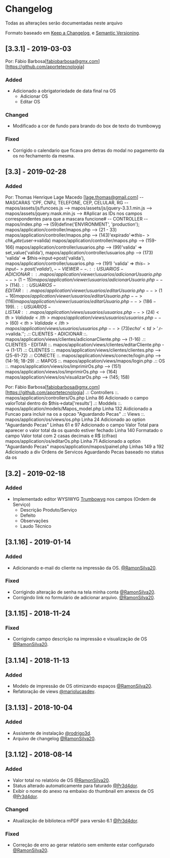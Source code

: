 # Changelog
Todas as alterações serão documentadas neste arquivo

Formato baseado em [Keep a Changelog](https://keepachangelog.com/en/1.0.0/),
e [Semantic Versioning](https://semver.org/spec/v2.0.0.html).

## [3.3.1] - 2019-03-03
Por: Fábio Barbosa[fabiobarbosa@gmx.com][https://github.com/aportetecnologia]
### Added
- Adicionado a obrigatoriedade de data final na OS
    - Adicionar OS
    - Editar OS

### Changed 
- Modificado a cor de fundo para brando do box de texto do trumbowyg

### Fixed
- Corrigido o calendario que ficava pro detras do modal no pagamento da os no fechamento da mesma.

## [3.3] - 2019-02-28
### Added
Por: Thomas Henrique Lage Macedo [lage.thomas@gmail.com]
-- MASCARAS 'CPF, CNPJ, TELEFONE, CEP, CELULAR, RG --
mapos/assets/js/funcoes.js -->
mapos/assets/js/jquery-3.3.1.min.js -->
mapos/assets/jquery.mask.min.js -->
#Aplicar as IDs nos campos correspondentes para que a mascara funcione#
-- CONTROLLER --
mapos/index.php --> (59)define('ENVIRONMENT', 'production');
mapos/application/controller/mapos.php --> (21 - 33)
mapos/application/controller/mapos.php --> (143)'expirado'=>$this->chk_date($user->valida)
mapos/application/controller/mapos.php --> (159- 166)
mapos/application/controller/usuarios.php --> (99)'valida' => set_value('valida'),
mapos/application/controller/usuarios.php --> (173) 'valida' => $this->input->post('valida'),
mapos/application/controller/usuarios.php --> (191) 'valida' => $this->input->post('valida'),
-- VIEWER --
.:: USUARIOS - ADICIONAR ::.
mapos/application/viewer/usuarios/adicionarUsuario.php --> (1 - 15)
mapos/application/viewer/usuarios/adicionarUsuario.php --> (114)
.:: USUARIOS - EDITAR ::.
mapos/application/viewer/usuarios/editarUsuario.php --> (1-16)
mapos/application/viewer/usuarios/editarUsuario.php --> (116)
mapos/application/viewer/usuarios/editarUsuario.php --> (186-199)
.:: USUARIOS - LISTAR ::.
mapos/application/views/usuarios/usuarios.php --> (24) <th> Validade </th>
mapos/application/views/usuarios/usuarios.php --> (60) <th> Validade </th>
mapos/application/views/usuarios/usuarios.php --> (73) echo '<td>'.$r->valida.'</td>';
.:: CLIENTES - ADICIONAR ::.
mapos/application/views/clientes/adicionarCliente.php --> (1-16) 
.:: CLIENTES - EDITAR ::.
mapos/application/views/clientes/editarCliente.php --> (1-17)
.:: CLIENTES ::.
mapos/application/views/clientes/clientes.php --> (25-61-72)
.:: CONECTE ::.
mapos/application/views/conecte/login.php --> (14-16; 18-29)
.:: MAPOS ::.
mapos/application/views/mapos/login.php
.:: OS ::.
mapos/application/views/os/imprimirOs.php --> (151)
mapos/application/views/os/imprimirOs.php --> (164)
mapos/application/views/os/visualizarOs.php --> (145; 158)

Por: Fábio Barbosa[fabiobarbosa@gmx.com][https://github.com/aportetecnologia]
.:: Controllers ::.
mapos/application/controllers/Os.php
Linha 86
Adicionado o campo valorTotal dentro do $this->data['results']
.:: Moddels ::.
mapos/application/models/Mapos_model.php 
Linha 132
Aidicionado a Funcao para incluir na os a opcao "Aguardando Pecas"
.:: Views ::.
mapos/application/os/views/os.php
Linha 24
Adicionado ao option "Aguardando Pecas"
Linhas 61 e 97
Adicionado o campo Valor Total para aparecer o valor total da os quando estiver fechado
Linha 140
Formatado o campo Valor total com 2 casas decimais e R$ (cifrao)
mapos/application/os/editarOs.php
Linha 71
Adicionado a option "Aguardando Pecas"
mapos/application/mapos/painel.php
Linhas 149 a 192
Adicionado a div Ordens de Servicos Aguardando Pecas baseado no status da os


## [3.2] - 2019-02-18
### Added
- Implementado editor WYSIWYG [Trumbowyg](https://github.com/Alex-D/Trumbowyg) nos campos (Ordem de Serviço)
    - Descrição Produto/Serviço
    - Defeito
    - Observações
    - Laudo Técnico

## [3.1.16] - 2019-01-14
### Added
- Adicionando e-mail do cliente na impressão da OS. [@RamonSilva20](https://github.com/RamonSilva20).

### Fixed
- Corrigindo alteração de senha na tela minha conta [@RamonSilva20](https://github.com/RamonSilva20).
- Corrigindo link no formulário de adicionar arquivo. [@RamonSilva20](https://github.com/RamonSilva20).

## [3.1.15] - 2018-11-24
### Fixed
- Corrigindo campo descrição na impressão e visualização de OS [@RamonSilva20](https://github.com/RamonSilva20).

## [3.1.14] - 2018-11-13
### Added
- Modelo de impressão de OS otimizando espaços [@RamonSilva20](https://github.com/RamonSilva20).
- Refatoração de views [@mariolucasdev](https://github.com/mariolucasdev).

## [3.1.13] - 2018-10-04
### Added
- Assistente de instalação [@rodrigo3d](https://github.com/rodrigo3d).
- Arquivo de changelog [@RamonSilva20](https://github.com/RamonSilva20).


## [3.1.12] - 2018-08-14
### Added
- Valor total no relatório de OS [@RamonSilva20](https://github.com/RamonSilva20).
- Status alterado automaticamente para faturado [@Pr3d4dor](https://github.com/Pr3d4dor).
- Exibir o nome do anexo na embaixo do thumbnail em anexos de OS [@Pr3d4dor](https://github.com/Pr3d4dor).

### Changed 
- Atualização de biblioteca mPDF para versão 6.1 [@Pr3d4dor](https://github.com/Pr3d4dor).

### Fixed 
- Correção de erro ao gerar relatório sem emitente estar configurado [@RamonSilva20](https://github.com/RamonSilva20).
